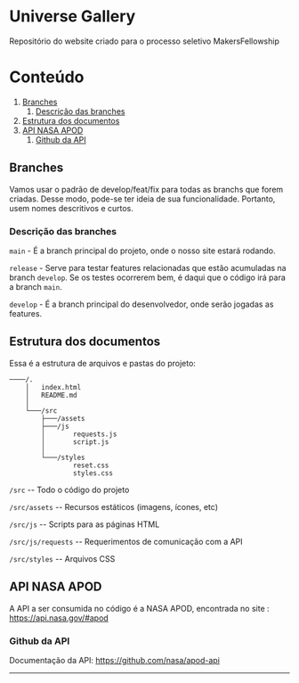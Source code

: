 # Universe Gallery

Repositório do website criado para o processo seletivo MakersFellowship

# Conteúdo
1. [Branches](#branches)
    1. [Descrição das branches](#descrição)
2. [Estrutura dos documentos](#estrutura)
3. [API NASA APOD](#api)
   1. [Github da API](#github)

## Branches

Vamos usar o padrão de develop/feat/fix para todas as branchs que forem criadas. Desse modo, pode-se ter ideia de sua funcionalidade. Portanto, usem nomes descritivos e curtos.

### Descrição das branches

`main` - É a branch principal do projeto, onde o nosso site estará rodando.

`release` - Serve para testar features relacionadas que estão acumuladas na branch `develop`. Se os testes ocorrerem bem, é daqui que o código irá para a branch `main`.

`develop` - É a branch principal do desenvolvedor, onde serão jogadas as features.


## Estrutura dos documentos

Essa é a estrutura de arquivos e pastas do projeto:

```text
────/.
    │   index.html
    │   README.md
    │
    └───/src
        ├───/assets
        ├───/js
        │       requests.js
        │       script.js
        │
        └───/styles
                reset.css
                styles.css
```

`/src` -- Todo o código  do projeto

`/src/assets` -- Recursos estáticos (imagens, ícones, etc)

`/src/js` -- Scripts para as páginas HTML

`/src/js/requests` -- Requerimentos de comunicação com a API

`/src/styles` -- Arquivos CSS


## API NASA APOD

A API a ser consumida no código é a NASA APOD, encontrada no site : https://api.nasa.gov/#apod

### Github da API
Documentação da API: https://github.com/nasa/apod-api

---

